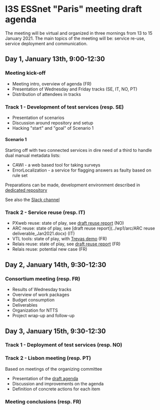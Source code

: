 # I3S ESSnet "Paris" meeting draft agenda

The meeting will be virtual and organized in three mornings from 13 to 15 January 2021. The main topics of the meeting will be: service re-use, service deployment and communication.


## Day 1, January 13th, 9:00-12:30

### Meeting kick-off

  * Meeting intro, overview of agenda (FR)
  * Presentation of Wednesday and Friday tracks (SE, IT, NO, PT)
  * Distribution of attendees in tracks


### Track 1 - Development of test services (resp. SE)

  * Presentation of scenarios
  * Discussion around repository and setup
  * Hacking "start" and "goal" of Scenario 1

#### Scenario 1

Starting off with two connected services in dire need of a third to handle dual manual metadata lists:

  * CAWI - a web based tool for taking surveys
  * ErrorLocalization - a service for flagging answers as faulty based on rule set

Preparations can be made, development environment described in [dedicated repository](https://github.com/I3S-ESSnet/ExampleServices)

See also the [Slack channel](https://i3s-essnet.slack.com/archives/CSDHL7YPM)


### Track 2 - Service reuse (resp. IT)

  * PXweb reuse: state of play, see [draft reuse report](../wp3/pxweb-reuse.md) (NO)
  * ARC reuse: state of play, see [draft reuse report](../wp1/arc/ARC reuse deliverable_Jan2021.docx) (IT)
  * VTL tools: state of play, with [Trevas demo](http://krmes.info/videos/Trevas-demo.mkv) (FR)
  * Relais reuse: state of play, see [draft reuse report](../wp1/relais/relais-reuse-fr.md) (FR)
  * Relais reuse: potential new case (FR)


## Day 2, January 14th, 9:30-12:30

### Consortium meeting (resp. FR)

  * Results of Wednesday tracks
  * Overview of work packages
  * Budget consumption
  * Deliverables
  * Organization for NTTS
  * Project wrap-up and follow-up


## Day 3, January 15th, 9:30-12:30

 
### Track 1 - Deployment of test services (resp. NO)


### Track 2 - Lisbon meeting (resp. PT)

Based on meetings of the organizing committee

  * Presentation of the [draft agenda](../lisbon-workshop/agenda.md)
  * Discussion and improvements on the agenda
  * Definition of concrete actions for each item


### Meeting conclusions (resp. FR)